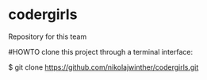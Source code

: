 # codergirls
Repository for this team

#HOWTO clone this project through a terminal interface:


$ git clone https://github.com/nikolajwinther/codergirls.git

